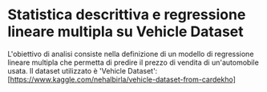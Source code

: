 # Statistica descrittiva e regressione lineare multipla su Vehicle Dataset

L'obiettivo di analisi consiste nella definizione di un modello di regressione lineare multipla che permetta di predire il prezzo di vendita di un'automobile usata.
Il dataset utilizzato è 'Vehicle Dataset': [https://www.kaggle.com/nehalbirla/vehicle-dataset-from-cardekho]
